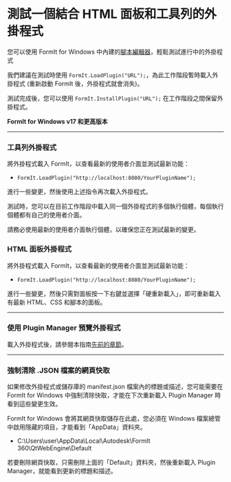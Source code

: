 # 測試一個結合 HTML 面板和工具列的外掛程式

您可以使用 FormIt for Windows 中內建的[腳本編輯器](../advanced-development/setting-up-formit-for-development.md)，輕鬆測試進行中的外掛程式

我們建議在測試時使用 `FormIt.LoadPlugin("URL");`，為此工作階段暫時載入外掛程式 (重新啟動 FormIt 後，外掛程式就會消失)。&#x20;

測試完成後，您可以使用 `FormIt.InstallPlugin("URL");` 在工作階段之間保留外掛程式。

**FormIt for Windows v17 和更高版本**

****

### **工具列外掛程式**

將外掛程式載入 FormIt，以查看最新的使用者介面並測試最新功能：

* `FormIt.LoadPlugin("http://localhost:8080/YourPluginName");`

進行一些變更，然後使用上述指令再次載入外掛程式。

測試時，您可以在目前工作階段中載入同一個外掛程式的多個執行個體，每個執行個體都有自己的使用者介面。

請務必使用最新的使用者介面執行個體，以確保您正在測試最新的變更。



### **HTML 面板外掛程式**

將外掛程式載入 FormIt，以查看最新的使用者介面並測試最新功能：

* `FormIt.LoadPlugin("http://localhost:8080/YourPluginName");`

進行一些變更，然後只需對面板按一下右鍵並選擇「硬重新載入」，即可重新載入有最新 HTML、CSS 和腳本的面板。

****

### **使用 Plugin Manager 預覽外掛程式**

載入外掛程式後，請參閱本指南[先前的章節](../advanced-development/previewing-a-plugin-in-the-plugin-manager.md)。

****

### **強制清除 .JSON 檔案的網頁快取**

如果修改外掛程式或儲存庫的 manifest.json 檔案內的標題或描述，您可能需要在 FormIt for Windows 中強制清除快取，才能在下次重新載入 Plugin Manager 時看到這些變更生效。

FormIt for Windows 會將其網頁快取儲存在此處，您必須在 Windows 檔案總管中啟用隱藏的項目，才能看到「AppData」資料夾。

* C:\Users\user\AppData\Local\Autodesk\FormIt 360\QtWebEngine\Default

若要刪除網頁快取，只需刪除上面的「Default」資料夾，然後重新載入 Plugin Manager，就能看到更新的標題和描述。
